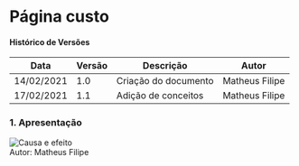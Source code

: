 # Página custo

#### Histórico de Versões

| Data | Versão | Descrição | Autor |
|------|--------|-----------|-------|
| 14/02/2021 | 1.0 | Criação do documento | Matheus Filipe |
| 17/02/2021 | 1.1 | Adição de conceitos | Matheus Filipe |


### 1. Apresentação

![Causa e efeito](https://i.imgur.com/PemWH8T.png)
<br />
Autor: Matheus Filipe
